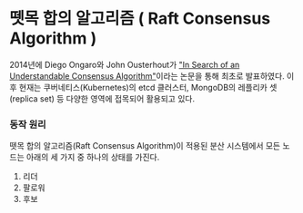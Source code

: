 # 뗏목 합의 알고리즘 ( Raft Consensus Algorithm )

2014년에 Diego Ongaro와 John Ousterhout가 ["In Search of an Understandable Consensus Algorithm"](https://raft.github.io/raft.pdf?ref=seongjin.me)이라는 논문을 통해 최초로 발표하였다. 이후 현재는 쿠버네티스(Kubernetes)의 etcd 클러스터, MongoDB의 레플리카 셋(replica set) 등 다양한 영역에 접목되어 활용되고 있다.



### 동작 원리 <a href="#eb-8f-99-ec-9e-91-ec-9b-90-eb-a6-ac" id="eb-8f-99-ec-9e-91-ec-9b-90-eb-a6-ac"></a>

뗏목 합의 알고리즘(Raft Consensus Algorithm)이 적용된 분산 시스템에서 모든 노드는 아래의 세 가지 중 하나의 상태를 가진다.

1. 리더
2. 팔로워
3. 후보
